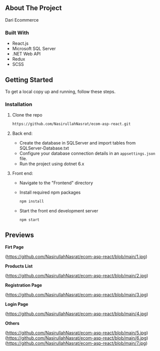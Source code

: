 
## About The Project

Dari Ecommerce

### Built With

* React.js
* Microsoft SQL Server
* .NET Web API
* Redux
* SCSS

<!-- GETTING STARTED -->
## Getting Started

To get a local copy up and running, follow these steps.

### Installation

1. Clone the repo
   ```sh
   https://github.com/NasirullahNasrat/ecom-asp-react.git
   ```

2. Back end:
   * Create the database in SQLServer and import tables from SQLServer-Database.txt
   * Configure your database connection details in an `appsettings.json` file.
   * Run the project using dotnet 6.x



3. Front end:
   * Navigate to the "Frontend" directory 
   * Install required npm packages   

     ```sh
     npm install
     ```
     
   * Start the front end development server   

     ```sh
     npm start
     ```

     
## Previews

**Firt Page**

(https://github.com/NasirullahNasrat/ecom-asp-react/blob/main/1.jpg)

**Products List**

(https://github.com/NasirullahNasrat/ecom-asp-react/blob/main/2.jpg)

**Registration Page**

(https://github.com/NasirullahNasrat/ecom-asp-react/blob/main/3.jpg)

**Login Page**

(https://github.com/NasirullahNasrat/ecom-asp-react/blob/main/4.jpg)

**Others**

(https://github.com/NasirullahNasrat/ecom-asp-react/blob/main/5.jpg)
(https://github.com/NasirullahNasrat/ecom-asp-react/blob/main/6.jpg)
(https://github.com/NasirullahNasrat/ecom-asp-react/blob/main/7.jpg)
